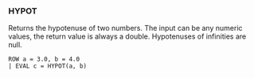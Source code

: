 <!--
This is generated by ESQL’s AbstractFunctionTestCase. Do no edit it. See ../README.md for how to regenerate it.
-->

### HYPOT
Returns the hypotenuse of two numbers. The input can be any numeric values, the return value is always a double.
Hypotenuses of infinities are null.

```esql
ROW a = 3.0, b = 4.0
| EVAL c = HYPOT(a, b)
```
